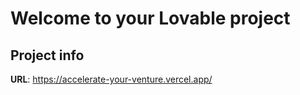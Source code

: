 # Welcome to your Lovable project

## Project info

**URL**: https://accelerate-your-venture.vercel.app/


